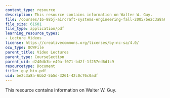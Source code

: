 ```yaml
---
content_type: resource
description: This resource contains information on Walter W. Guy.
file: /courses/16-885j-aircraft-systems-engineering-fall-2005/be2c3a8a6bb25b5d326142c0c76c0adf_guy_bio.pdf
file_size: 61601
file_type: application/pdf
learning_resource_types:
- Lecture Videos
license: https://creativecommons.org/licenses/by-nc-sa/4.0/
ocw_type: OCWFile
parent_title: Video Lectures
parent_type: CourseSection
parent_uid: d240db3b-e49a-f071-bd2f-1f257ed6d1c9
resourcetype: Document
title: guy_bio.pdf
uid: be2c3a8a-6bb2-5b5d-3261-42c0c76c0adf
---
```

This resource contains information on Walter W. Guy.